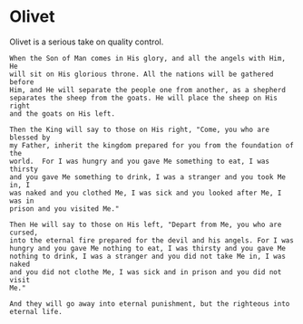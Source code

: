 Olivet
======

Olivet is a serious take on quality control.

    When the Son of Man comes in His glory, and all the angels with Him, He
    will sit on His glorious throne. All the nations will be gathered before
    Him, and He will separate the people one from another, as a shepherd
    separates the sheep from the goats. He will place the sheep on His right
    and the goats on His left.

    Then the King will say to those on His right, "Come, you who are blessed by
    my Father, inherit the kingdom prepared for you from the foundation of the
    world.  For I was hungry and you gave Me something to eat, I was thirsty
    and you gave Me something to drink, I was a stranger and you took Me in, I
    was naked and you clothed Me, I was sick and you looked after Me, I was in
    prison and you visited Me."

    Then He will say to those on His left, "Depart from Me, you who are cursed,
    into the eternal fire prepared for the devil and his angels. For I was
    hungry and you gave Me nothing to eat, I was thirsty and you gave Me
    nothing to drink, I was a stranger and you did not take Me in, I was naked
    and you did not clothe Me, I was sick and in prison and you did not visit
    Me."

    And they will go away into eternal punishment, but the righteous into
    eternal life.
